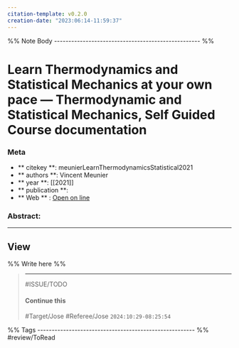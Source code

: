 ```yaml
---
citation-template: v0.2.0
creation-date: "2023:06:14-11:59:37"
---
```





%% Note Body --------------------------------------------------- %%
# Learn Thermodynamics and Statistical Mechanics at your own pace — Thermodynamic and Statistical Mechanics, Self Guided Course documentation

### Meta
- ** citekey **: meunierLearnThermodynamicsStatistical2021
- ** authors **: Vincent Meunier
- ** year **: [[2021]]
- ** publication **: 
- ** Web ** : [Open on line](https://homepages.rpi.edu/~meuniv/TSM/)


### Abstract:


---

## View

%% Write here %%

> ***
> #ISSUE/TODO
> 
> #### Continue this
> 
> #Target/Jose #Referee/Jose
> `2024:10:29-08:25:54`




%% Tags  ------------------------------------------------------- %%
#review/ToRead
